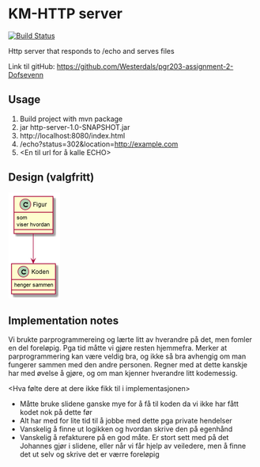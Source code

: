 
# KM-HTTP server

[![Build Status](https://travis-ci.com/Westerdals/pgr203-assignment-2-Dofsevenn.svg?token=YBJah3bfL5EzDWyCmak7&branch=master)](https://travis-ci.com/Westerdals/pgr203-assignment-2-Dofsevenn)

Http server that responds to /echo and serves files

Link til gitHub: https://github.com/Westerdals/pgr203-assignment-2-Dofsevenn

## Usage

1. Build project with mvn package
2. jar http-server-1.0-SNAPSHOT.jar
3. http://localhost:8080/index.html
4. /echo?status=302&location=http://example.com
5. <En til url for å kalle ECHO>
 
 ## Design (valgfritt)
 
![Design](./doc/design.png)

 ## Implementation notes
 
<Hva gjorde dere godt i implementasjonen>
Vi brukte parprogrammereing og lærte litt av hverandre på det, men fomler en del foreløpig. Pga tid måtte vi gjøre resten 
hjemmefra. 
Merker at parprogrammering kan være veldig bra, og ikke så bra avhengig om man fungerer sammen med den andre personen.
Regner med at dette kanskje har med øvelse å gjøre, og om man kjenner hverandre litt kodemessig.


<Hva følte dere at dere ikke fikk til i implementasjonen>
* Måtte bruke slidene ganske mye for å få til koden da vi ikke har fått kodet nok på dette før 
* Alt har med for lite tid til å jobbe med dette pga private hendelser    
* Vanskelig å finne ut logikken og hvordan skrive den på egenhånd
* Vanskelig å refakturere på en god måte. Er stort sett med på det Johannes gjør i slidene, eller når vi får hjelp 
av veiledere, men å finne det ut selv og skrive det er værre foreløpig


